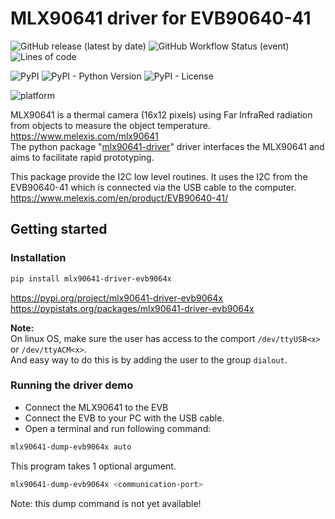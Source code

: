 # MLX90641 driver for EVB90640-41

![GitHub release (latest by date)](https://img.shields.io/github/v/release/melexis-fir/mlx90641-driver-evb9064x-py?label=github-latest-release-tag) ![GitHub Workflow Status (event)](https://img.shields.io/github/workflow/status/melexis-fir/mlx90641-driver-evb9064x-py/build-test-publish?event=release&label=github-workflow) ![Lines of code](https://img.shields.io/tokei/lines/github/melexis-fir/mlx90641-driver-evb9064x-py)  

![PyPI](https://img.shields.io/pypi/v/mlx90641-driver-evb9064x) ![PyPI - Python Version](https://img.shields.io/pypi/pyversions/mlx90641-driver-evb9064x) ![PyPI - License](https://img.shields.io/pypi/l/mlx90641-driver-evb9064x)  

![platform](https://img.shields.io/badge/platform-Win10%20PC%20%7C%20linux%20PC%20%7C%20rasberry%20pi%204%20%7C%20Jetson%20Nano%20%7C%20beagle%20bone-lightgrey)  

MLX90641 is a thermal camera (16x12 pixels) using Far InfraRed radiation from objects to measure the object temperature.  
https://www.melexis.com/mlx90641  
The python package "[mlx90641-driver](https://github.com/melexis-fir/mlx90641-driver-py)" driver interfaces the MLX90641 and aims to facilitate rapid prototyping.

This package provide the I2C low level routines.
It uses the I2C from the EVB90640-41 which is connected via the USB cable to the computer.  
https://www.melexis.com/en/product/EVB90640-41/  

## Getting started

### Installation


```bash
pip install mlx90641-driver-evb9064x
```

https://pypi.org/project/mlx90641-driver-evb9064x  
https://pypistats.org/packages/mlx90641-driver-evb9064x

__Note:__  
On linux OS, make sure the user has access to the comport  `/dev/ttyUSB<x>` or `/dev/ttyACM<x>`.  
And easy way to do this is by adding the user to the group `dialout`.

### Running the driver demo

* Connect the MLX90641 to the EVB
* Connect the EVB to your PC with the USB cable.  
* Open a terminal and run following command:  

```bash
mlx90641-dump-evb9064x auto
```

This program takes 1 optional argument.

```bash
mlx90641-dump-evb9064x <communication-port>
```

Note: this dump command is not yet available!
